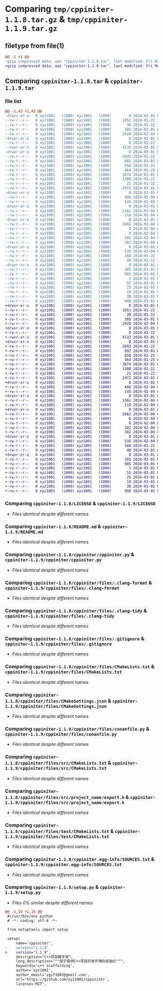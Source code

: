 # Comparing `tmp/cppiniter-1.1.8.tar.gz` & `tmp/cppiniter-1.1.9.tar.gz`

## filetype from file(1)

```diff
@@ -1 +1 @@
-gzip compressed data, was "cppiniter-1.1.8.tar", last modified: Fri Mar  1 03:17:23 2024, max compression
+gzip compressed data, was "cppiniter-1.1.9.tar", last modified: Fri Mar  1 07:07:59 2024, max compression
```

## Comparing `cppiniter-1.1.8.tar` & `cppiniter-1.1.9.tar`

### file list

```diff
@@ -1,42 +1,42 @@
-drwxr-xr-x   0 xyz1001   (1000) xyz1001   (1000)        0 2024-03-01 03:17:23.681392 cppiniter-1.1.8/
--rw-r--r--   0 xyz1001   (1000) xyz1001   (1000)     1051 2024-01-22 10:59:08.000000 cppiniter-1.1.8/LICENSE
--rw-r--r--   0 xyz1001   (1000) xyz1001   (1000)       30 2024-01-22 10:59:08.000000 cppiniter-1.1.8/MANIFEST.in
--rw-r--r--   0 xyz1001   (1000) xyz1001   (1000)      385 2024-03-01 03:17:23.681392 cppiniter-1.1.8/PKG-INFO
--rw-r--r--   0 xyz1001   (1000) xyz1001   (1000)     2020 2024-02-04 02:47:37.000000 cppiniter-1.1.8/README.md
-drwxr-xr-x   0 xyz1001   (1000) xyz1001   (1000)        0 2024-03-01 03:17:23.681392 cppiniter-1.1.8/cppiniter/
--rw-r--r--   0 xyz1001   (1000) xyz1001   (1000)        0 2024-01-22 10:59:08.000000 cppiniter-1.1.8/cppiniter/__init__.py
--rwxr-xr-x   0 xyz1001   (1000) xyz1001   (1000)     4133 2024-03-01 03:04:53.000000 cppiniter-1.1.8/cppiniter/cppiniter.py
-drwxr-xr-x   0 xyz1001   (1000) xyz1001   (1000)        0 2024-03-01 03:17:23.681392 cppiniter-1.1.8/cppiniter/files/
--rw-r--r--   0 xyz1001   (1000) xyz1001   (1000)     2093 2024-01-22 10:59:08.000000 cppiniter-1.1.8/cppiniter/files/.clang-format
--rw-r--r--   0 xyz1001   (1000) xyz1001   (1000)      892 2024-03-01 02:44:27.000000 cppiniter-1.1.8/cppiniter/files/.clang-tidy
--rw-r--r--   0 xyz1001   (1000) xyz1001   (1000)      858 2024-01-22 10:59:08.000000 cppiniter-1.1.8/cppiniter/files/.gitignore
--rw-r--r--   0 xyz1001   (1000) xyz1001   (1000)      464 2024-01-25 01:39:25.000000 cppiniter-1.1.8/cppiniter/files/.pre-commit-config.yaml
--rw-r--r--   0 xyz1001   (1000) xyz1001   (1000)     3874 2024-03-01 02:44:27.000000 cppiniter-1.1.8/cppiniter/files/CMakeLists.txt
--rw-r--r--   0 xyz1001   (1000) xyz1001   (1000)     1388 2024-01-22 10:59:08.000000 cppiniter-1.1.8/cppiniter/files/CMakeSettings.json
--rw-r--r--   0 xyz1001   (1000) xyz1001   (1000)       21 2024-01-22 10:59:08.000000 cppiniter-1.1.8/cppiniter/files/README.md
--rw-r--r--   0 xyz1001   (1000) xyz1001   (1000)     2972 2024-03-01 03:15:26.000000 cppiniter-1.1.8/cppiniter/files/conanfile.py
-drwxr-xr-x   0 xyz1001   (1000) xyz1001   (1000)        0 2024-03-01 03:17:23.681392 cppiniter-1.1.8/cppiniter/files/example/
--rw-r--r--   0 xyz1001   (1000) xyz1001   (1000)      486 2024-02-04 07:46:52.000000 cppiniter-1.1.8/cppiniter/files/example/CMakeLists.txt
--rw-r--r--   0 xyz1001   (1000) xyz1001   (1000)      145 2024-02-04 02:47:37.000000 cppiniter-1.1.8/cppiniter/files/example/main.cpp
-drwxr-xr-x   0 xyz1001   (1000) xyz1001   (1000)        0 2024-03-01 03:17:23.681392 cppiniter-1.1.8/cppiniter/files/src/
--rw-r--r--   0 xyz1001   (1000) xyz1001   (1000)     1361 2024-02-04 07:46:35.000000 cppiniter-1.1.8/cppiniter/files/src/CMakeLists.txt
--rw-r--r--   0 xyz1001   (1000) xyz1001   (1000)      210 2024-02-04 02:47:37.000000 cppiniter-1.1.8/cppiniter/files/src/main.cpp
-drwxr-xr-x   0 xyz1001   (1000) xyz1001   (1000)        0 2024-03-01 03:17:23.681392 cppiniter-1.1.8/cppiniter/files/src/project_name/
--rw-r--r--   0 xyz1001   (1000) xyz1001   (1000)     2062 2024-02-04 02:47:37.000000 cppiniter-1.1.8/cppiniter/files/src/project_name/export.h
--rw-r--r--   0 xyz1001   (1000) xyz1001   (1000)        0 2024-02-04 02:47:37.000000 cppiniter-1.1.8/cppiniter/files/src/project_name/project_name.cpp
--rw-r--r--   0 xyz1001   (1000) xyz1001   (1000)        0 2024-02-04 02:47:37.000000 cppiniter-1.1.8/cppiniter/files/src/project_name/project_name.h
--rw-r--r--   0 xyz1001   (1000) xyz1001   (1000)      182 2024-02-04 02:47:37.000000 cppiniter-1.1.8/cppiniter/files/src/project_name/version.h.in
--rw-r--r--   0 xyz1001   (1000) xyz1001   (1000)      182 2024-02-04 02:47:37.000000 cppiniter-1.1.8/cppiniter/files/src/version.h.in
-drwxr-xr-x   0 xyz1001   (1000) xyz1001   (1000)        0 2024-03-01 03:17:23.681392 cppiniter-1.1.8/cppiniter/files/test/
--rw-r--r--   0 xyz1001   (1000) xyz1001   (1000)      535 2024-02-04 06:29:37.000000 cppiniter-1.1.8/cppiniter/files/test/CMakeLists.txt
--rw-r--r--   0 xyz1001   (1000) xyz1001   (1000)      166 2024-01-22 10:59:08.000000 cppiniter-1.1.8/cppiniter/files/test/main.cpp
--rw-r--r--   0 xyz1001   (1000) xyz1001   (1000)       49 2024-01-22 10:59:08.000000 cppiniter-1.1.8/cppiniter/files/version.properties
-drwxr-xr-x   0 xyz1001   (1000) xyz1001   (1000)        0 2024-03-01 03:17:23.681392 cppiniter-1.1.8/cppiniter.egg-info/
--rw-r--r--   0 xyz1001   (1000) xyz1001   (1000)      385 2024-03-01 03:17:23.000000 cppiniter-1.1.8/cppiniter.egg-info/PKG-INFO
--rw-r--r--   0 xyz1001   (1000) xyz1001   (1000)      985 2024-03-01 03:17:23.000000 cppiniter-1.1.8/cppiniter.egg-info/SOURCES.txt
--rw-r--r--   0 xyz1001   (1000) xyz1001   (1000)        1 2024-03-01 03:17:23.000000 cppiniter-1.1.8/cppiniter.egg-info/dependency_links.txt
--rw-r--r--   0 xyz1001   (1000) xyz1001   (1000)       55 2024-03-01 03:17:23.000000 cppiniter-1.1.8/cppiniter.egg-info/entry_points.txt
--rw-r--r--   0 xyz1001   (1000) xyz1001   (1000)       25 2024-03-01 03:17:23.000000 cppiniter-1.1.8/cppiniter.egg-info/requires.txt
--rw-r--r--   0 xyz1001   (1000) xyz1001   (1000)       10 2024-03-01 03:17:23.000000 cppiniter-1.1.8/cppiniter.egg-info/top_level.txt
--rw-r--r--   0 xyz1001   (1000) xyz1001   (1000)       38 2024-03-01 03:17:23.681392 cppiniter-1.1.8/setup.cfg
--rw-r--r--   0 xyz1001   (1000) xyz1001   (1000)      808 2024-03-01 03:17:04.000000 cppiniter-1.1.8/setup.py
+drwxr-xr-x   0 xyz1001   (1000) xyz1001   (1000)        0 2024-03-01 07:07:59.739986 cppiniter-1.1.9/
+-rw-r--r--   0 xyz1001   (1000) xyz1001   (1000)     1051 2024-01-22 10:59:08.000000 cppiniter-1.1.9/LICENSE
+-rw-r--r--   0 xyz1001   (1000) xyz1001   (1000)       30 2024-01-22 10:59:08.000000 cppiniter-1.1.9/MANIFEST.in
+-rw-r--r--   0 xyz1001   (1000) xyz1001   (1000)      385 2024-03-01 07:07:59.739986 cppiniter-1.1.9/PKG-INFO
+-rw-r--r--   0 xyz1001   (1000) xyz1001   (1000)     2020 2024-02-04 02:47:37.000000 cppiniter-1.1.9/README.md
+drwxr-xr-x   0 xyz1001   (1000) xyz1001   (1000)        0 2024-03-01 07:07:59.739986 cppiniter-1.1.9/cppiniter/
+-rw-r--r--   0 xyz1001   (1000) xyz1001   (1000)        0 2024-01-22 10:59:08.000000 cppiniter-1.1.9/cppiniter/__init__.py
+-rwxr-xr-x   0 xyz1001   (1000) xyz1001   (1000)     4133 2024-03-01 03:04:53.000000 cppiniter-1.1.9/cppiniter/cppiniter.py
+drwxr-xr-x   0 xyz1001   (1000) xyz1001   (1000)        0 2024-03-01 07:07:59.739986 cppiniter-1.1.9/cppiniter/files/
+-rw-r--r--   0 xyz1001   (1000) xyz1001   (1000)     2093 2024-01-22 10:59:08.000000 cppiniter-1.1.9/cppiniter/files/.clang-format
+-rw-r--r--   0 xyz1001   (1000) xyz1001   (1000)      892 2024-03-01 02:44:27.000000 cppiniter-1.1.9/cppiniter/files/.clang-tidy
+-rw-r--r--   0 xyz1001   (1000) xyz1001   (1000)      858 2024-01-22 10:59:08.000000 cppiniter-1.1.9/cppiniter/files/.gitignore
+-rw-r--r--   0 xyz1001   (1000) xyz1001   (1000)      464 2024-01-25 01:39:25.000000 cppiniter-1.1.9/cppiniter/files/.pre-commit-config.yaml
+-rw-r--r--   0 xyz1001   (1000) xyz1001   (1000)     3874 2024-03-01 02:44:27.000000 cppiniter-1.1.9/cppiniter/files/CMakeLists.txt
+-rw-r--r--   0 xyz1001   (1000) xyz1001   (1000)     1388 2024-01-22 10:59:08.000000 cppiniter-1.1.9/cppiniter/files/CMakeSettings.json
+-rw-r--r--   0 xyz1001   (1000) xyz1001   (1000)       21 2024-01-22 10:59:08.000000 cppiniter-1.1.9/cppiniter/files/README.md
+-rw-r--r--   0 xyz1001   (1000) xyz1001   (1000)     2972 2024-03-01 03:15:26.000000 cppiniter-1.1.9/cppiniter/files/conanfile.py
+drwxr-xr-x   0 xyz1001   (1000) xyz1001   (1000)        0 2024-03-01 07:07:59.739986 cppiniter-1.1.9/cppiniter/files/example/
+-rw-r--r--   0 xyz1001   (1000) xyz1001   (1000)      486 2024-02-04 07:46:52.000000 cppiniter-1.1.9/cppiniter/files/example/CMakeLists.txt
+-rw-r--r--   0 xyz1001   (1000) xyz1001   (1000)      145 2024-02-04 02:47:37.000000 cppiniter-1.1.9/cppiniter/files/example/main.cpp
+drwxr-xr-x   0 xyz1001   (1000) xyz1001   (1000)        0 2024-03-01 07:07:59.739986 cppiniter-1.1.9/cppiniter/files/src/
+-rw-r--r--   0 xyz1001   (1000) xyz1001   (1000)     1361 2024-02-04 07:46:35.000000 cppiniter-1.1.9/cppiniter/files/src/CMakeLists.txt
+-rw-r--r--   0 xyz1001   (1000) xyz1001   (1000)      210 2024-02-04 02:47:37.000000 cppiniter-1.1.9/cppiniter/files/src/main.cpp
+drwxr-xr-x   0 xyz1001   (1000) xyz1001   (1000)        0 2024-03-01 07:07:59.739986 cppiniter-1.1.9/cppiniter/files/src/project_name/
+-rw-r--r--   0 xyz1001   (1000) xyz1001   (1000)     2062 2024-02-04 02:47:37.000000 cppiniter-1.1.9/cppiniter/files/src/project_name/export.h
+-rw-r--r--   0 xyz1001   (1000) xyz1001   (1000)        0 2024-02-04 02:47:37.000000 cppiniter-1.1.9/cppiniter/files/src/project_name/project_name.cpp
+-rw-r--r--   0 xyz1001   (1000) xyz1001   (1000)        0 2024-02-04 02:47:37.000000 cppiniter-1.1.9/cppiniter/files/src/project_name/project_name.h
+-rw-r--r--   0 xyz1001   (1000) xyz1001   (1000)      182 2024-02-04 02:47:37.000000 cppiniter-1.1.9/cppiniter/files/src/project_name/version.h.in
+-rw-r--r--   0 xyz1001   (1000) xyz1001   (1000)      182 2024-02-04 02:47:37.000000 cppiniter-1.1.9/cppiniter/files/src/version.h.in
+drwxr-xr-x   0 xyz1001   (1000) xyz1001   (1000)        0 2024-03-01 07:07:59.739986 cppiniter-1.1.9/cppiniter/files/test/
+-rw-r--r--   0 xyz1001   (1000) xyz1001   (1000)      535 2024-02-04 06:29:37.000000 cppiniter-1.1.9/cppiniter/files/test/CMakeLists.txt
+-rw-r--r--   0 xyz1001   (1000) xyz1001   (1000)      166 2024-01-22 10:59:08.000000 cppiniter-1.1.9/cppiniter/files/test/main.cpp
+-rw-r--r--   0 xyz1001   (1000) xyz1001   (1000)       48 2024-03-01 07:06:12.000000 cppiniter-1.1.9/cppiniter/files/version.properties
+drwxr-xr-x   0 xyz1001   (1000) xyz1001   (1000)        0 2024-03-01 07:07:59.739986 cppiniter-1.1.9/cppiniter.egg-info/
+-rw-r--r--   0 xyz1001   (1000) xyz1001   (1000)      385 2024-03-01 07:07:59.000000 cppiniter-1.1.9/cppiniter.egg-info/PKG-INFO
+-rw-r--r--   0 xyz1001   (1000) xyz1001   (1000)      985 2024-03-01 07:07:59.000000 cppiniter-1.1.9/cppiniter.egg-info/SOURCES.txt
+-rw-r--r--   0 xyz1001   (1000) xyz1001   (1000)        1 2024-03-01 07:07:59.000000 cppiniter-1.1.9/cppiniter.egg-info/dependency_links.txt
+-rw-r--r--   0 xyz1001   (1000) xyz1001   (1000)       55 2024-03-01 07:07:59.000000 cppiniter-1.1.9/cppiniter.egg-info/entry_points.txt
+-rw-r--r--   0 xyz1001   (1000) xyz1001   (1000)       25 2024-03-01 07:07:59.000000 cppiniter-1.1.9/cppiniter.egg-info/requires.txt
+-rw-r--r--   0 xyz1001   (1000) xyz1001   (1000)       10 2024-03-01 07:07:59.000000 cppiniter-1.1.9/cppiniter.egg-info/top_level.txt
+-rw-r--r--   0 xyz1001   (1000) xyz1001   (1000)       38 2024-03-01 07:07:59.739986 cppiniter-1.1.9/setup.cfg
+-rw-r--r--   0 xyz1001   (1000) xyz1001   (1000)      808 2024-03-01 07:06:49.000000 cppiniter-1.1.9/setup.py
```

### Comparing `cppiniter-1.1.8/LICENSE` & `cppiniter-1.1.9/LICENSE`

 * *Files identical despite different names*

### Comparing `cppiniter-1.1.8/README.md` & `cppiniter-1.1.9/README.md`

 * *Files identical despite different names*

### Comparing `cppiniter-1.1.8/cppiniter/cppiniter.py` & `cppiniter-1.1.9/cppiniter/cppiniter.py`

 * *Files identical despite different names*

### Comparing `cppiniter-1.1.8/cppiniter/files/.clang-format` & `cppiniter-1.1.9/cppiniter/files/.clang-format`

 * *Files identical despite different names*

### Comparing `cppiniter-1.1.8/cppiniter/files/.clang-tidy` & `cppiniter-1.1.9/cppiniter/files/.clang-tidy`

 * *Files identical despite different names*

### Comparing `cppiniter-1.1.8/cppiniter/files/.gitignore` & `cppiniter-1.1.9/cppiniter/files/.gitignore`

 * *Files identical despite different names*

### Comparing `cppiniter-1.1.8/cppiniter/files/CMakeLists.txt` & `cppiniter-1.1.9/cppiniter/files/CMakeLists.txt`

 * *Files identical despite different names*

### Comparing `cppiniter-1.1.8/cppiniter/files/CMakeSettings.json` & `cppiniter-1.1.9/cppiniter/files/CMakeSettings.json`

 * *Files identical despite different names*

### Comparing `cppiniter-1.1.8/cppiniter/files/conanfile.py` & `cppiniter-1.1.9/cppiniter/files/conanfile.py`

 * *Files identical despite different names*

### Comparing `cppiniter-1.1.8/cppiniter/files/src/CMakeLists.txt` & `cppiniter-1.1.9/cppiniter/files/src/CMakeLists.txt`

 * *Files identical despite different names*

### Comparing `cppiniter-1.1.8/cppiniter/files/src/project_name/export.h` & `cppiniter-1.1.9/cppiniter/files/src/project_name/export.h`

 * *Files identical despite different names*

### Comparing `cppiniter-1.1.8/cppiniter/files/test/CMakeLists.txt` & `cppiniter-1.1.9/cppiniter/files/test/CMakeLists.txt`

 * *Files identical despite different names*

### Comparing `cppiniter-1.1.8/cppiniter.egg-info/SOURCES.txt` & `cppiniter-1.1.9/cppiniter.egg-info/SOURCES.txt`

 * *Files identical despite different names*

### Comparing `cppiniter-1.1.8/setup.py` & `cppiniter-1.1.9/setup.py`

 * *Files 0% similar despite different names*

```diff
@@ -1,15 +1,15 @@
 #!/usr/bin/env python
 # -*- coding: utf-8 -*-
 
 from setuptools import setup
 
 setup(
     name='cppiniter',
-    version="1.1.8",
+    version="1.1.9",
     description="C++项目脚手架",
     long_description="""用于提供C++项目开发环境的初始化""",
     keywords='c++ scaffolding',
     author='xyz1001',
     author_email='zgzf1001@gmail.com',
     url='https://github.com/xyz1001/cppiniter',
     license='MIT',
```

